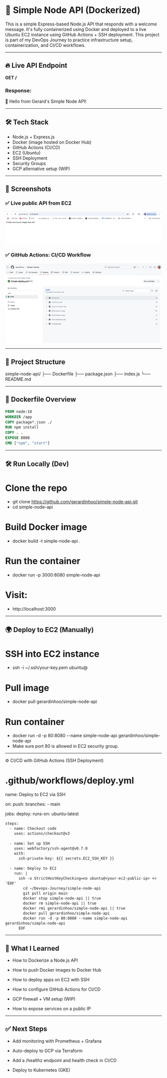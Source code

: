 # 🚀 Simple Node API (Dockerized)

This is a simple Express-based Node.js API that responds with a welcome message. It's fully containerized using Docker and deployed to a live Ubuntu EC2 instance using GitHub Actions + SSH deployment. This project is part of my DevOps Journey to practice infrastructure setup, containerization, and CI/CD workflows.

---

## 🔥 Live API Endpoint

**GET /**

### Response:

🚀 Hello from Gerard's Simple Node API!

---

## 🛠 Tech Stack

- Node.js + Express.js
- Docker (image hosted on Docker Hub)
- GitHub Actions (CI/CD)
- EC2 (Ubuntu)
- SSH Deployment
- Security Groups
- GCP alternative setup (WIP)

---

## 📸 Screenshots

### ✅ Live public API from EC2

![Live public API response](./assets/ec2-browser.png)

### ✅ GitHub Actions: CI/CD Workflow

![GitHub Actions Deploy Job](./assets/github-actions.png)

---

## 📁 Project Structure

simple-node-api/
├── Dockerfile
├── package.json
├── index.js
└── README.md

---

## 🐳 Dockerfile Overview

```Dockerfile
FROM node:18
WORKDIR /app
COPY package*.json ./
RUN npm install
COPY . .
EXPOSE 8080
CMD ["npm", "start"]

```

---

## 🛠 Run Locally (Dev)

# Clone the repo

- git clone https://github.com/gerardinhoo/simple-node-api.git
- cd simple-node-api

# Build Docker image

- docker build -t simple-node-api .

# Run the container

- docker run -p 3000:8080 simple-node-api

# Visit:

- http://localhost:3000

---

## 🌍 Deploy to EC2 (Manually)

# SSH into EC2 instance

- ssh -i ~/.ssh/your-key.pem ubuntu@<your-ec2-public-ip>

# Pull image

- docker pull gerardinhoo/simple-node-api

# Run container

- docker run -d -p 80:8080 --name simple-node-api gerardinhoo/simple-node-api
- Make sure port 80 is allowed in EC2 security group.

---

⚙️ CI/CD with GitHub Actions (SSH Deployment)

# .github/workflows/deploy.yml

name: Deploy to EC2 via SSH

on:
push:
branches: - main

jobs:
deploy:
runs-on: ubuntu-latest

    steps:
      - name: Checkout code
        uses: actions/checkout@v3

      - name: Set up SSH
        uses: webfactory/ssh-agent@v0.7.0
        with:
          ssh-private-key: ${{ secrets.EC2_SSH_KEY }}

      - name: Deploy to EC2
        run: |
          ssh -o StrictHostKeyChecking=no ubuntu@<your-ec2-public-ip> << 'EOF'
            cd ~/Devops-Journey/simple-node-api
            git pull origin main
            docker stop simple-node-api || true
            docker rm simple-node-api || true
            docker rmi gerardinhoo/simple-node-api || true
            docker pull gerardinhoo/simple-node-api
            docker run -d -p 80:8080 --name simple-node-api gerardinhoo/simple-node-api
          EOF

---

## 🧠 What I Learned

- How to Dockerize a Node.js API

- How to push Docker images to Docker Hub

- How to deploy apps on EC2 with SSH

- How to configure GitHub Actions for CI/CD

- GCP firewall + VM setup (WIP)

- How to expose services on a public IP

---

## ✅ Next Steps

- Add monitoring with Prometheus + Grafana

- Auto-deploy to GCP via Terraform

- Add a /healthz endpoint and health check in CI/CD

- Deploy to Kubernetes (GKE)
